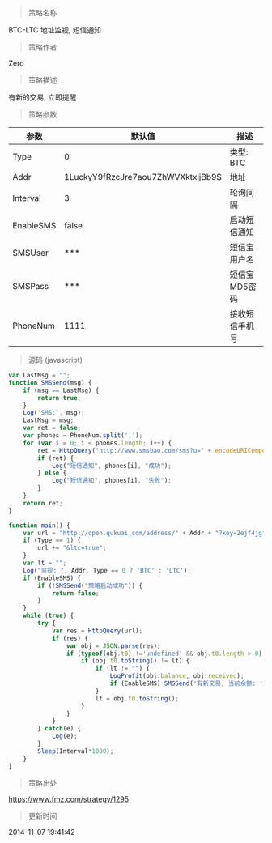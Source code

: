 
> 策略名称

BTC-LTC 地址监视, 短信通知

> 策略作者

Zero

> 策略描述

有新的交易, 立即提醒

> 策略参数



|参数|默认值|描述|
|----|----|----|
|Type|0|类型: BTC|LTC|
|Addr|1LuckyY9fRzcJre7aou7ZhWVXktxjjBb9S|地址|
|Interval|3|轮询间隔|
|EnableSMS|false|启动短信通知|
|SMSUser|***|短信宝用户名|
|SMSPass|***|短信宝MD5密码|
|PhoneNum|1111|接收短信手机号|


> 源码 (javascript)

``` javascript
var LastMsg = "";
function SMSSend(msg) {
    if (msg == LastMsg) {
        return true;
    }
    Log('SMS:', msg);
    LastMsg = msg;
    var ret = false;
    var phones = PhoneNum.split(',');
    for (var i = 0; i < phones.length; i++) {
        ret = HttpQuery("http://www.smsbao.com/sms?u=" + encodeURIComponent(SMSUser) + "&p=" + SMSPass.toUpperCase() + "&m=" + phones[i] + "&c=" + encodeURIComponent(msg)) == "0";
        if (ret) {
            Log("短信通知", phones[i], "成功");
        } else {
            Log("短信通知", phones[i], "失败");
        }
    }
    return ret;
}

function main() {
    var url = "http://open.qukuai.com/address/" + Addr + "?key=2ejf4jgfNoya8Y3GnQf68e4J23HherpUh1&limit=1";
    if (Type == 1) {
        url += "&ltc=true";
    }
    var lt = "";
    Log("监视: ", Addr, Type == 0 ? 'BTC' : 'LTC');
    if (EnableSMS) {
        if (!SMSSend("策略启动成功")) {
            return false;
        }
    }
    while (true) {
        try {
            var res = HttpQuery(url);
            if (res) {
                var obj = JSON.parse(res);
                if (typeof(obj.t0) !='undefined' && obj.t0.length > 0) {
                    if (obj.t0.toString() != lt) {
                        if (lt != "") {
                            LogProfit(obj.balance, obj.received);
                            if (EnableSMS) SMSSend('有新交易, 当前余额: ' + obj.balance/100000000 + '接收总数: ' + obj.received/100000000);
                        }
                        lt = obj.t0.toString();
                    }
                }
            }
        } catch(e) {
            Log(e);
        }
        Sleep(Interval*1000);
    }
}
```

> 策略出处

https://www.fmz.com/strategy/1295

> 更新时间

2014-11-07 19:41:42
